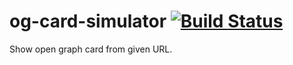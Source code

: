 # og-card-simulator [![Build Status](https://travis-ci.org/1000ch/og-card-simulator.svg?branch=master)](https://travis-ci.org/1000ch/og-card-simulator)

Show open graph card from given URL.
